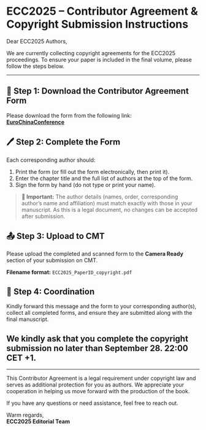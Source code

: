 # ECC2025 – Contributor Agreement & Copyright Submission Instructions

Dear ECC2025 Authors,

We are currently collecting copyright agreements for the ECC2025 proceedings. To ensure your paper is included in the final volume, please follow the steps below.

---

## 📄 Step 1: Download the Contributor Agreement Form
Please download the form from the following link:  
**[EuroChinaConference](https://github.com/EuroChinaConference/ECC2025/blob/main/copyright/copyrightForm.docx)**

## 🖊️ Step 2: Complete the Form
Each corresponding author should:

1.  Print the form (or fill out the form electronically, then print it).
2.  Enter the chapter title and the full list of authors at the top of the form.
3.  Sign the form by hand (do not type or print your name).

> **📌 Important:** The author details (names, order, corresponding author’s name and affiliation) must match exactly with those in your manuscript. As this is a legal document, no changes can be accepted after submission.

## 📤 Step 3: Upload to CMT
Please upload the completed and scanned form to the **Camera Ready** section of your submission on CMT.

**Filename format:** `ECC2025_PaperID_copyright.pdf`

## 🔁 Step 4: Coordination
Kindly forward this message and the form to your corresponding author(s), collect all completed forms, and ensure they are submitted along with the final manuscript.

## We kindly ask that you complete the copyright submission no later than September 28. 22:00 CET +1. 
---

This Contributor Agreement is a legal requirement under copyright law and serves as additional protection for you as authors. We appreciate your cooperation in helping us move forward with the production of the book.

If you have any questions or need assistance, feel free to reach out.

Warm regards,  
**ECC2025 Editorial Team**
